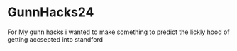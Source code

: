 # GunnHacks24
For My gunn hacks i wanted to make something to predict the lickly hood of getting accsepted into standford
